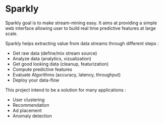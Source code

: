 Sparkly
==============

Sparkly goal is to make stream-mining easy.
It aims at providing a simple web interface allowing user to build real time predictive features at large scale.

Sparkly helps extracting value from data streams through different steps :
* Get raw data (define/mix stream source)
* Analyze data (analytics, vizualization)
* Get good looking data (cleanup, featurization)
* Compute predictive features
* Evaluate Algorithms (accuracy, latency, throughput)
* Deploy your data-flow

This project intend to be a solution for many applications : 
* User clustering
* Recommendation
* Ad placement
* Anomaly detection
